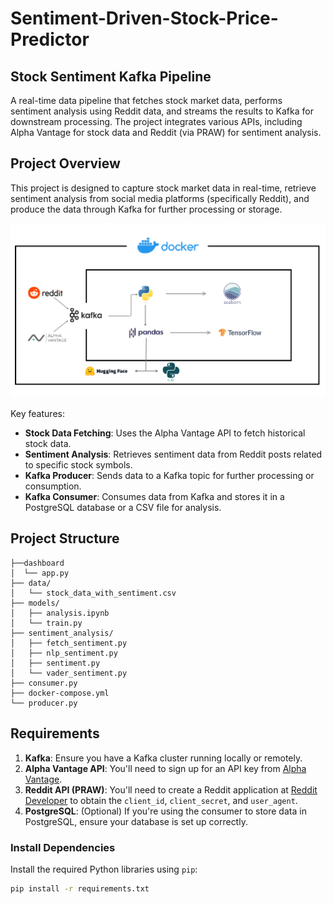 # Sentiment-Driven-Stock-Price-Predictor

## Stock Sentiment Kafka Pipeline

A real-time data pipeline that fetches stock market data, performs sentiment analysis using Reddit data, and streams the results to Kafka for downstream processing. The project integrates various APIs, including Alpha Vantage for stock data and Reddit (via PRAW) for sentiment analysis.

## Project Overview

This project is designed to capture stock market data in real-time, retrieve sentiment analysis from social media platforms (specifically Reddit), and produce the data through Kafka for further processing or storage.

<img src="overview.png" alt="Project Flow Diagram" width="800"/>


Key features:
- **Stock Data Fetching**: Uses the Alpha Vantage API to fetch historical stock data.
- **Sentiment Analysis**: Retrieves sentiment data from Reddit posts related to specific stock symbols.
- **Kafka Producer**: Sends data to a Kafka topic for further processing or consumption.
- **Kafka Consumer**: Consumes data from Kafka and stores it in a PostgreSQL database or a CSV file for analysis.

## Project Structure
```
├──dashboard
│  └── app.py
├── data/
│   └── stock_data_with_sentiment.csv
├── models/
│   ├── analysis.ipynb
│   └── train.py
├── sentiment_analysis/
│   ├── fetch_sentiment.py
│   ├── nlp_sentiment.py
│   ├── sentiment.py
│   └── vader_sentiment.py
├── consumer.py
├── docker-compose.yml
└── producer.py
```

## Requirements

1. **Kafka**: Ensure you have a Kafka cluster running locally or remotely.
2. **Alpha Vantage API**: You'll need to sign up for an API key from [Alpha Vantage](https://www.alphavantage.co/).
3. **Reddit API (PRAW)**: You'll need to create a Reddit application at [Reddit Developer](https://www.reddit.com/prefs/apps) to obtain the `client_id`, `client_secret`, and `user_agent`.
4. **PostgreSQL**: (Optional) If you're using the consumer to store data in PostgreSQL, ensure your database is set up correctly.

### Install Dependencies

Install the required Python libraries using `pip`:

```bash
pip install -r requirements.txt

